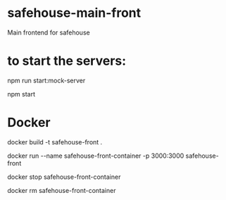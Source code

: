 # safehouse-main-front
Main frontend for safehouse


# to start the servers:


npm run start:mock-server

npm start

# Docker

docker build -t safehouse-front .

docker run --name safehouse-front-container -p 3000:3000 safehouse-front

docker stop safehouse-front-container

docker rm safehouse-front-container
